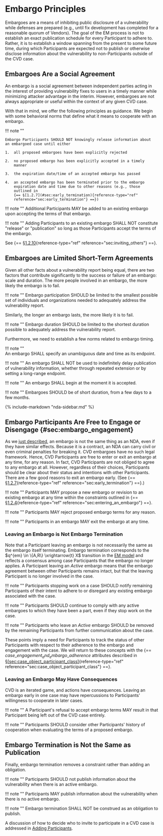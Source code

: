 # Embargo Principles

Embargoes are a means of inhibiting public disclosure of a vulnerability
while defenses are prepared (e.g., until fix development has completed
for a reasonable quorum of Vendors). The goal of the
EM process is not to
establish an exact publication schedule for every Participant to adhere
to. Rather, it is to establish a window spanning from the present to
some future time, during which Participants are expected not to publish
or otherwise disclose information about the vulnerability to
non-Participants outside of the CVD case.

## Embargoes Are a Social Agreement

An embargo is a social agreement between independent parties acting in
the interest of providing vulnerability fixes to users in a timely
manner while minimizing attacker advantage in the interim. However,
embargoes are not always appropriate or useful within the context of any
given CVD case.

With that in mind, we offer the following principles as guidance. We
begin with some behavioral norms that define what it means to cooperate
with an embargo.

!!! note ""

    Embargo Participants SHOULD NOT knowingly release information about
    an embargoed case until either

    1.  all proposed embargoes have been explicitly rejected

    2.  no proposed embargo has been explicitly accepted in a timely
        manner

    3.  the expiration date/time of an accepted embargo has passed

    4.  an accepted embargo has been terminated prior to the embargo
        expiration date and time due to other reasons (e.g., those
        outlined in
        {== §[1.2.7](#sec:early_termination){reference-type="ref"
        reference="sec:early_termination"} ==})

!!! note ""
    Additional Participants MAY be added to an existing embargo upon
    accepting the terms of that embargo.

!!! note ""
    Adding Participants to an existing embargo SHALL NOT constitute
    "release" or "publication" so long as those Participants accept the
    terms of the embargo.

See
    {== §[1.2.10](#sec:inviting_others){reference-type="ref"
    reference="sec:inviting_others"} ==}.

## Embargoes are Limited Short-Term Agreements


Given all other facts about a vulnerability report being equal, there
are two factors that contribute significantly to the success or failure
of an embargo: scale and duration. The more people involved in an
embargo, the more likely the embargo is to fail.

!!! note ""
    Embargo participation SHOULD be limited to the smallest possible set
    of individuals and organizations needed to adequately address the
    vulnerability report.

Similarly, the longer an embargo lasts, the more likely it is to fail.

!!! note ""
    Embargo duration SHOULD be limited to the shortest duration possible
    to adequately address the vulnerability report.

Furthermore, we need to establish a few norms related to embargo timing.

!!! note ""  
    An embargo SHALL specify an unambiguous date and time as its
    endpoint.

!!! note ""
    An embargo SHALL NOT be used to indefinitely delay publication of
    vulnerability information, whether through repeated extension or by
    setting a long-range endpoint.

!!! note ""
    An embargo SHALL begin at the moment it is accepted.

!!! note ""
    Embargoes SHOULD be of short duration, from a few days to a few
    months.

{% include-markdown "nda-sidebar.md" %}

## Embargo Participants Are Free to Engage or Disengage {#sec:embargo_engagement}

As we [just described](#cvd-embargoes-are-not-ndas), an embargo is not the
same thing as an NDA, even if they have similar effects.
Because it is a contract, an NDA can carry civil or even criminal
penalties for breaking it. CVD embargoes have no such legal framework.
Hence, CVD
Participants are free to enter or exit an embargo at any time, for any
reason. In fact, CVD Participants are not obliged to agree to
any embargo at all. However, regardless of their choices, Participants
should be clear about their status and intentions with other
Participants. There are a few good reasons to exit an embargo early.
(See {== §[1.2.7](#sec:early_termination){reference-type="ref"
reference="sec:early_termination"} ==}.)
 
!!! note ""
    Participants MAY propose a new embargo or revision to an existing
    embargo at any time within the constraints outlined in
    {== §[1.2.4](#sec:entering_an_embargo){reference-type="ref"
    reference="sec:entering_an_embargo"} ==}.

!!! note ""
    Participants MAY reject proposed embargo terms for any reason.

!!! note ""
    Participants in an embargo MAY exit the embargo at any time.

### Leaving an Embargo is Not Embargo Termination

Note that a Participant leaving an embargo is not necessarily the same
as the embargo itself terminating. 
Embargo termination corresponds to the $q^{em} \in \{A,R\} \xrightarrow{t} X$ transition in the
[EM model](index.md) and reflects a consensus among case Participants that the embargo no longer
applies. A Participant leaving an *Active* embargo means that the
embargo agreement between other Participants remains intact, but that
the leaving Participant is no longer involved in the case.

!!! note ""
    Participants stopping work on a case SHOULD notify remaining
    Participants of their intent to adhere to or disregard any existing
    embargo associated with the case.

!!! note ""
    Participants SHOULD continue to comply with any active embargoes to
    which they have been a part, even if they stop work on the case.

!!! note ""
    Participants who leave an *Active* embargo SHOULD be removed by the
    remaining Participants from further communication about the case.

These points imply a need for Participants to track the status of other
Participants with respect to their adherence to the embargo and
engagement with the case. We will return to these concepts with the
{== $case\_engagement_ and _embargo\_adherence$ attributes described in
 §[\[sec:case_object_participant_class\]](#sec:case_object_participant_class){reference-type="ref"
reference="sec:case_object_participant_class"} ==}.

### Leaving an Embargo May Have Consequences

CVD is an iterated game, and actions have consequences. Leaving an embargo early in one
case may have repercussions to Participants' willingness to cooperate in
later cases.

!!! note ""
    A Participant's refusal to accept embargo terms MAY result in that
    Participant being left out of the CVD case entirely.

!!! note ""
    Participants SHOULD consider other Participants' history of
    cooperation when evaluating the terms of a proposed embargo.

## Embargo Termination is Not the Same as Publication

Finally, embargo termination removes a constraint rather than adding an
obligation.

!!! note ""
    Participants SHOULD not publish information about the vulnerability
    when there is an active embargo.

!!! note ""
    Participants MAY publish information about the vulnerability when
    there is no active embargo.

!!! note ""
    Embargo termination SHALL NOT be construed as an obligation to
    publish.

A discussion of how to decide who to invite to participate in a
CVD case is addressed in [Adding Participants](working_with_others.md).
